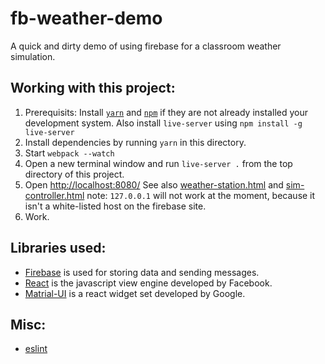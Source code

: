 # fb-weather-demo

A quick and dirty demo of using firebase for a classroom weather simulation.

## Working with this project:

1. Prerequisits: Install [`yarn`](https://yarnpkg.com/en/) and [`npm`](https://www.npmjs.com/)
if they are not already installed  your development system.  Also install `live-server` using `npm install -g live-server`
2. Install dependencies by running `yarn` in this directory.
3. Start `webpack --watch`
4. Open a new terminal window and run `live-server .` from the top directory of this project.
4. Open [http://localhost:8080/](http://localhost:8080/) See also [weather-station.html](http://localhost:8080/weather-station.html) and [sim-controller.html](http://localhost:8080/sim-controller.html)
note: `127.0.0.1` will not work at the moment, because it isn't a white-listed host on the firebase site.
5. Work.

## Libraries used:
* [Firebase](https://firebase.google.com/) is used for storing data and sending messages.
* [React](https://facebook.github.io/react/) is the javascript view engine developed by Facebook.
* [Matrial-UI](www.material-ui.com) is a react widget set developed by Google.

## Misc:
* [eslint](http://eslint.org/)
